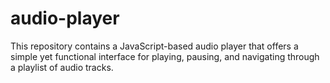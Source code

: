 # audio-player
This repository contains a JavaScript-based audio player that offers a simple yet functional interface for playing, pausing, and navigating through a playlist of audio tracks.
